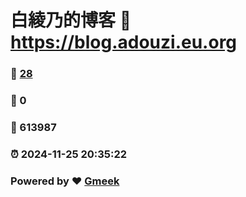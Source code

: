 # 白綾乃的博客 :link: https://blog.adouzi.eu.org 
### :page_facing_up: [28](https://blog.adouzi.eu.org/tag.html) 
### :speech_balloon: 0 
### :hibiscus: 613987 
### :alarm_clock: 2024-11-25 20:35:22 
### Powered by :heart: [Gmeek](https://github.com/Meekdai/Gmeek)
